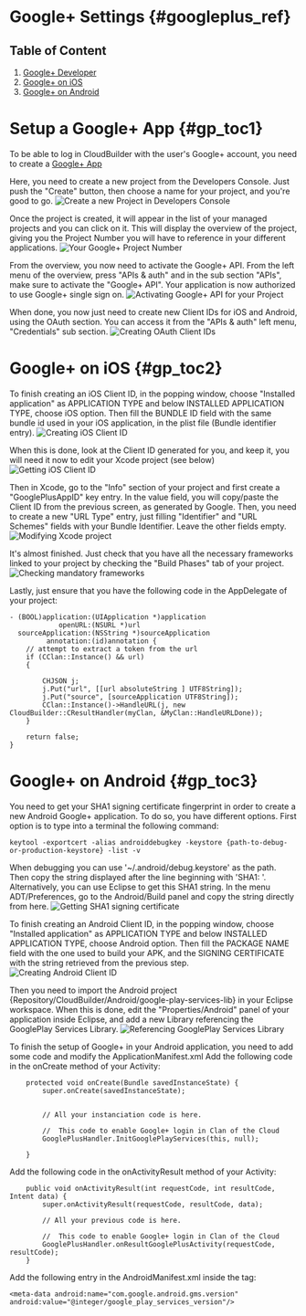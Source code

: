 Google+ Settings {#googleplus_ref}
===========

## Table of Content

1. [Google+ Developer](#gp_toc1)
2. [Google+ on iOS](#gp_toc2)
3. [Google+ on Android](#gp_toc3)

# Setup a Google+ App {#gp_toc1}

To be able to log in CloudBuilder with the user's Google+ account, you need to create a [Google+ App](https://console.developers.google.com)

Here, you need to create a new project from the Developers Console. Just push the "Create" button, then choose a name for your project, and you're good to go.
![Create a new Project in Developers Console](./img/GoogleDevelopersConsole.png)



Once the project is created, it will appear in the list of your managed projects and you can click on it. This will display the overview of the project, giving you the Project Number you will have to reference in your different applications.
![Your Google+ Project Number](./img/GooglePlusProject.png)



From the overview, you now need to activate the Google+ API. From the left menu of the overview, press "APIs & auth" and in the sub section "APIs", make sure to activate the "Google+ API". Your application is now authorized to use Google+ single sign on.
![Activating Google+ API for your Project](./img/GooglePlusAPI.png)



When done, you now just need to create new Client IDs for iOS and Android, using the OAuth section. You can access it from the "APIs & auth" left menu, "Credentials" sub section.
![Creating OAuth Client IDs](./img/OAuthClientIDs.png)



# Google+ on iOS {#gp_toc2}

To finish creating an iOS Client ID, in the popping window, choose "Installed application" as APPLICATION TYPE and below INSTALLED APPLICATION TYPE, choose iOS option. Then fill the BUNDLE ID field with the same bundle id used in your iOS application, in the plist file (Bundle identifier entry).
![Creating iOS Client ID](./img/iOSClientIDCreate.png)



When this is done, look at the Client ID generated for you, and keep it, you will need it now to edit your Xcode project (see below)
![Getting iOS Client ID](./img/iOSClientID.png)



Then in Xcode, go to the "Info" section of your project and first create a "GooglePlusAppID" key entry. In the value field, you will copy/paste the Client ID from the previous screen, as generated by Google. Then, you need to create a new "URL Type" entry, just filling "Identifier" and "URL Schemes" fields with your Bundle Identifier. Leave the other fields empty.
![Modifying Xcode project](./img/XcodeProject.png)



It's almost finished. Just check that you have all the necessary frameworks linked to your project by checking the "Build Phases" tab of your project.
![Checking mandatory frameworks](./img/XcodeFrameworks.png)



Lastly, just ensure that you have the following code in the AppDelegate of your project:
~~~
- (BOOL)application:(UIApplication *)application
            openURL:(NSURL *)url
  sourceApplication:(NSString *)sourceApplication
         annotation:(id)annotation {
    // attempt to extract a token from the url
	if (CClan::Instance() && url)
	{

        CHJSON j;
        j.Put("url", [[url absoluteString ] UTF8String]);
        j.Put("source", [sourceApplication UTF8String]);
        CClan::Instance()->HandleURL(j, new CloudBuilder::CResultHandler(myClan, &MyClan::HandleURLDone));
	}
    
	return false;
}
~~~

# Google+ on Android {#gp_toc3}

You need to get your SHA1 signing certificate fingerprint in order to create a new Android Google+ application. To do so, you have different options.
First option is to type into a terminal the following command:
~~~
keytool -exportcert -alias androiddebugkey -keystore {path-to-debug-or-production-keystore} -list -v
~~~
When debugging you can use '~/.android/debug.keystore' as the path. Then copy the string displayed after the line beginning with 'SHA1: '.
Alternatively, you can use Eclipse to get this SHA1 string. In the menu ADT/Preferences, go to the Android/Build panel and copy the string directly from here.
![Getting SHA1 signing certificate](./img/EclipseSHA1.png)


To finish creating an Android Client ID, in the popping window, choose "Installed application" as APPLICATION TYPE and below INSTALLED APPLICATION TYPE, choose Android option. Then fill the PACKAGE NAME field with the one used to build your APK, and the SIGNING CERTIFICATE with the string retrieved from the previous step.
![Creating Android Client ID](./img/AndroidClientIDCreate.png)

Then you need to import the Android project {Repository/CloudBuilder/Android/google-play-services-lib} in your Eclipse workspace. When this is done, edit the "Properties/Android" panel of your application inside Eclipse, and add a new Library referencing the GooglePlay Services Library.
![Referencing GooglePlay Services Library](./img/EclipseProjects.png)


To finish the setup of Google+ in your Android application, you need to add some code and modify the ApplicationManifest.xml
Add the following code in the onCreate method of your Activity:
~~~
    protected void onCreate(Bundle savedInstanceState) {
        super.onCreate(savedInstanceState);


        // All your instanciation code is here.

        //  This code to enable Google+ login in Clan of the Cloud
       	GooglePlusHandler.InitGooglePlayServices(this, null);

    }
~~~

Add the following code in the onActivityResult method of your Activity:
~~~
    public void onActivityResult(int requestCode, int resultCode, Intent data) {
    	super.onActivityResult(requestCode, resultCode, data);
    	
        // All your previous code is here.

        //  This code to enable Google+ login in Clan of the Cloud
        GooglePlusHandler.onResultGooglePlusActivity(requestCode, resultCode);
    }
~~~

Add the following entry in the AndroidManifest.xml inside the <application> tag:
~~~
<meta-data android:name="com.google.android.gms.version" android:value="@integer/google_play_services_version"/>
~~~
